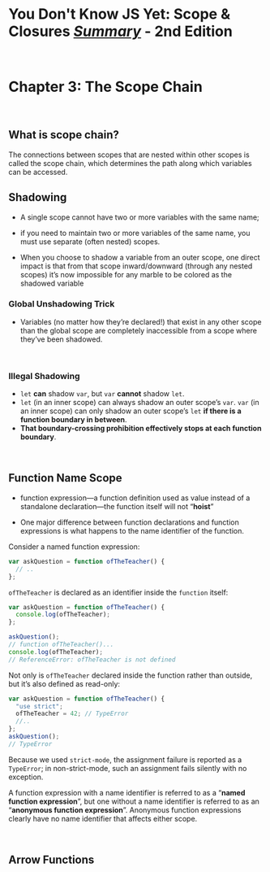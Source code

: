 # You Don't Know JS Yet: Scope & Closures <ins>**_Summary_**</ins> - 2nd Edition

<br>

# Chapter 3: The Scope Chain

<br>

## What is scope chain?

The connections between scopes that are nested within other scopes is called the scope chain, which determines the path along which variables can be accessed.

## Shadowing

- A single scope cannot have two or more variables with the same name;
- if you need to maintain two or more variables of the same name, you must use separate (often nested) scopes.

- When you choose to shadow a variable from an outer scope, one direct impact is that from that scope inward/downward (through any nested scopes) it’s now impossible for any marble to be colored as the shadowed variable

### Global Unshadowing Trick

- Variables (no matter how they’re declared!) that exist in any other scope than the global scope are completely inaccessible from a scope where they’ve been shadowed.

<br>

### Illegal Shadowing

- `let` **can** shadow `var`, but `var` **cannot** shadow `let`.
- `let` (in an inner scope) can always shadow an outer scope’s `var`. `var` (in an inner scope) can only shadow an outer scope’s `let` **if there is a function boundary in between**.
- **That boundary-crossing prohibition effectively stops at each function boundary**.

<br>

## Function Name Scope

- function expression—a function definition used as value instead of a standalone declaration—the function itself will not “**hoist**”

- One major difference between function declarations and function expressions is what happens to the name identifier of the function.

Consider a named function expression:

```js
var askQuestion = function ofTheTeacher() {
  // ..
};
```

`ofTheTeacher` is declared as an identifier inside the `function` itself:

```js
var askQuestion = function ofTheTeacher() {
  console.log(ofTheTeacher);
};

askQuestion();
// function ofTheTeacher()...
console.log(ofTheTeacher);
// ReferenceError: ofTheTeacher is not defined
```

Not only is `ofTheTeacher` declared inside the function rather than outside, but it’s also defined as read-only:

```js
var askQuestion = function ofTheTeacher() {
  "use strict";
  ofTheTeacher = 42; // TypeError
  //..
};
askQuestion();
// TypeError
```

Because we used `strict-mode`, the assignment failure is reported as a `TypeError`; in non-strict-mode, such an assignment fails silently with no exception.

A function expression with a name identifier is referred to as a “**named function expression**”, but one without a name identifier is referred to as an “**anonymous function expression**”. Anonymous function expressions clearly have no name identifier that affects either scope.

<br>

## Arrow Functions
